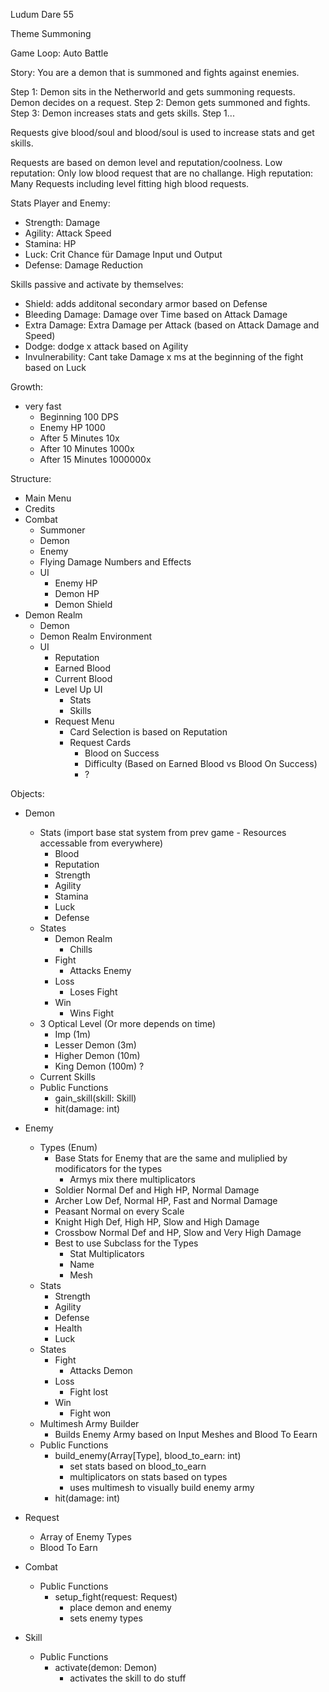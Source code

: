 Ludum Dare 55

Theme Summoning

Game Loop: Auto Battle

Story: You are a demon that is summoned and fights against enemies.

Step 1: Demon sits in the Netherworld and gets summoning requests. Demon decides on a request.
Step 2: Demon gets summoned and fights.
Step 3: Demon increases stats and gets skills.
Step 1...


Requests give blood/soul and blood/soul is used to increase stats and get skills.


Requests are based on demon level and reputation/coolness.
Low reputation: Only low blood request that are no challange.
High reputation: Many Requests including level fitting high blood requests.


Stats Player and Enemy:
- Strength: Damage
- Agility: Attack Speed
- Stamina: HP
- Luck: Crit Chance für Damage Input und Output
- Defense: Damage Reduction


Skills passive and activate by themselves:
- Shield: adds additonal secondary armor based on Defense
- Bleeding Damage: Damage over Time based on Attack Damage
- Extra Damage: Extra Damage per Attack (based on Attack Damage and Speed)
- Dodge: dodge x attack based on Agility
- Invulnerability: Cant take Damage x ms at the beginning of the fight based on Luck
 

Growth:
- very fast 
    - Beginning 100 DPS
    - Enemy HP 1000
    - After 5 Minutes 10x
    - After 10 Minutes 1000x
    - After 15 Minutes 1000000x


Structure:
- Main Menu
- Credits
- Combat
    - Summoner
    - Demon
    - Enemy
    - Flying Damage Numbers and Effects
    - UI
        - Enemy HP
        - Demon HP
        - Demon Shield
- Demon Realm
    - Demon
    - Demon Realm Environment
    - UI
        - Reputation
        - Earned Blood
        - Current Blood
        - Level Up UI
            - Stats
            - Skills
        - Request Menu
            - Card Selection is based on Reputation
            - Request Cards
                - Blood on Success
                - Difficulty (Based on Earned Blood vs Blood On Success)
                - ?

Objects:
- Demon
    - Stats (import base stat system from prev game - Resources accessable from everywhere)
        - Blood
        - Reputation
        - Strength
        - Agility
        - Stamina
        - Luck
        - Defense
    - States
        - Demon Realm
            - Chills
        - Fight
            - Attacks Enemy
        - Loss
            - Loses Fight
        - Win
            - Wins Fight
    - 3 Optical Level (Or more depends on time)
        - Imp (1m)
        - Lesser Demon (3m)
        - Higher Demon (10m)
        - King Demon (100m) ?    
    - Current Skills
    - Public Functions
        - gain_skill(skill: Skill)
        - hit(damage: int)
        

- Enemy
    - Types (Enum)
        - Base Stats for Enemy that are the same and muliplied by modificators for the types
            - Armys mix there multiplicators
        - Soldier
            Normal Def and High HP, Normal Damage
        - Archer
            Low Def, Normal HP, Fast and Normal Damage
        - Peasant
            Normal on every Scale
        - Knight
            High Def, High HP, Slow and High Damage
        - Crossbow
            Normal Def and HP, Slow and Very High Damage
        - Best to use Subclass for the Types
            - Stat Multiplicators
            - Name
            - Mesh
    - Stats
        - Strength
        - Agility
        - Defense
        - Health
        - Luck
    - States
        - Fight
            - Attacks Demon
        - Loss
            - Fight lost
        - Win
            - Fight won
    - Multimesh Army Builder
        - Builds Enemy Army based on Input Meshes and Blood To Eearn
    - Public Functions
        - build_enemy(Array\[Type\], blood_to_earn: int)
            - set stats based on blood_to_earn
            - multiplicators on stats based on types
            - uses multimesh to visually build enemy army
        - hit(damage: int)


- Request
    - Array of Enemy Types
    - Blood To Earn


- Combat
    - Public Functions
        - setup_fight(request: Request)
            - place demon and enemy
            - sets enemy types


- Skill
    - Public Functions
        - activate(demon: Demon)
            - activates the skill to do stuff
